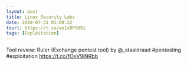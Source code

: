 ```yaml
---
layout: post
title: Linux Security Labs
date: 2018-07-31 01:00:22
tourl: https://t.co/ee1vBPOO91
tags: [Exploitation]
---
```

Tool review: Ruler (Exchange pentest tool) by @_staaldraad #pentesting #exploitation https://t.co/fOxV9iNRbb